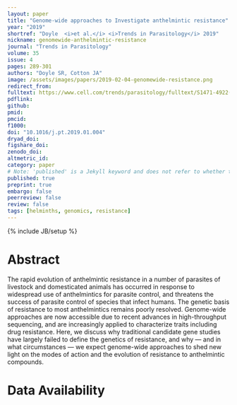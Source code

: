 ```yaml
---
layout: paper
title: "Genome-wide approaches to Investigate anthelmintic resistance"
year: "2019"
shortref: "Doyle  <i>et al.</i> <i>Trends in Parasitology</i> 2019"
nickname: genomewide-anthelmintic-resistance
journal: "Trends in Parasitology"
volume: 35
issue: 4
pages: 289-301
authors: "Doyle SR, Cotton JA"
image: /assets/images/papers/2019-02-04-genomewide-resistance.png
redirect_from: 
fulltext: https://www.cell.com/trends/parasitology/fulltext/S1471-4922(19)30016-9?_returnURL=https%3A%2F%2Flinkinghub.elsevier.com%2Fretrieve%2Fpii%2FS1471492219300169%3Fshowall%3Dtrue
pdflink: 
github: 
pmid: 
pmcid: 
f1000: 
doi: "10.1016/j.pt.2019.01.004"
dryad_doi:
figshare_doi: 
zenodo_doi: 
altmetric_id: 
category: paper
# Note: 'published' is a Jekyll keyword and does not refer to whether the paper is published, but rather to whether this Markdown should be part of the rendered site.
published: true
preprint: true
embargo: false	
peerreview: false
review: false
tags: [helminths, genomics, resistance]
---
```

{% include JB/setup %}

# Abstract 

The rapid evolution of anthelmintic resistance in a number of parasites of livestock and domesticated animals has occurred in response to widespread use of anthelmintics for parasite control, and threatens the success of parasite control of species that infect humans. The genetic basis of resistance to most anthelmintics remains poorly resolved. Genome-wide approaches are now accessible due to recent advances in high-throughput sequencing, and are increasingly applied to characterize traits including drug resistance. Here, we discuss why traditional candidate gene studies have largely failed to define the genetics of resistance, and why — and in what circumstances — we expect genome-wide approaches to shed new light on the modes of action and the evolution of resistance to anthelmintic compounds.

# Data Availability



